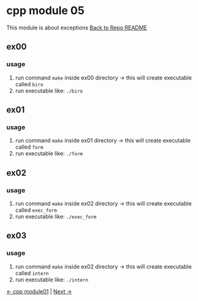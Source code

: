 # cpp module 05
This module is about exceptions
[Back to Repo README](../README.md)

## ex00
### usage
1. run command `make` inside ex00 directory -> this will create executable called `biro`
2. run executable like: `./biro`

## ex01
### usage
1. run command `make` inside ex01 directory -> this will create executable called `form`
2. run executable like: `./form`

## ex02
### usage
1. run command `make` inside ex02 directory -> this will create executable called `exec_form`
2. run executable like: `./exec_form`

## ex03
### usage
1. run command `make` inside ex02 directory -> this will create executable called `intern`
2. run executable like: `./intern`

[← cpp module01](../cpp04/README.md) | [Next →](./next-file.md) 

